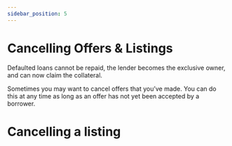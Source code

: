 ```yaml
---
sidebar_position: 5
---
```


# Cancelling Offers & Listings

Defaulted loans cannot be repaid, the lender becomes the exclusive owner, and can now claim the collateral.&#x20;


Sometimes you may want to cancel offers that you’ve made. You can do this at any time as long as an offer has not yet been accepted by a borrower.

# Cancelling a listing